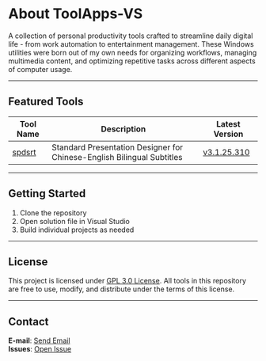# About ToolApps-VS

A collection of personal productivity tools crafted to streamline daily digital life - from work automation to entertainment management. These Windows utilities were born out of my own needs for organizing workflows, managing multimedia content, and optimizing repetitive tasks across different aspects of computer usage.

---

## Featured Tools

| Tool Name | Description | Latest Version |
|-----------|-------------|----------------|
| [spdsrt](spdsrt) | Standard Presentation Designer for Chinese-English Bilingual Subtitles | [v3.1.25.310](Release/spdsrt.exe?raw=true) |

---

## Getting Started
1. Clone the repository
2. Open solution file in Visual Studio
3. Build individual projects as needed

---

## License
This project is licensed under [GPL 3.0 License](LICENSE.txt). All tools in this repository are free to use, modify, and distribute under the terms of this license.

---

## Contact
**E-mail**: [Send Email](mailto:newxhbl@hotmail.com?subject=[ToolApps-VS]%20Inquiry)  
**Issues**: [Open Issue](../../issues)  

